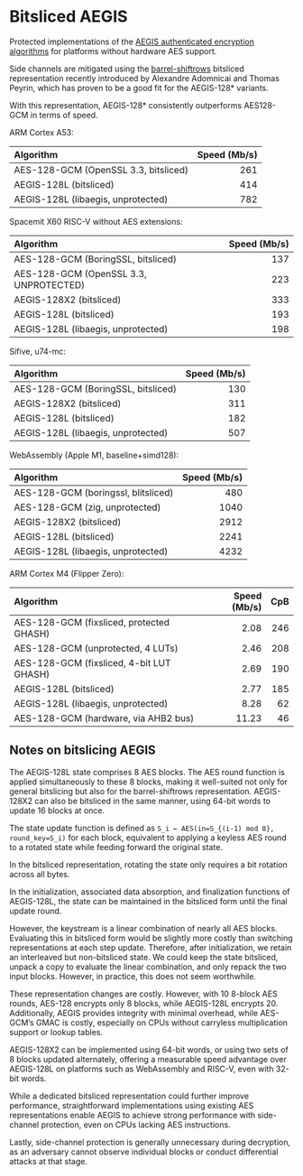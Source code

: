 # Bitsliced AEGIS

Protected implementations of the [AEGIS authenticated encryption algorithms](https://cfrg.github.io/draft-irtf-cfrg-aegis-aead/draft-irtf-cfrg-aegis-aead.html) for platforms without hardware AES support.

Side channels are mitigated using the [barrel-shiftrows](https://eprint.iacr.org/2020/1123.pdf) bitsliced representation recently introduced by Alexandre Adomnicai and Thomas Peyrin, which has proven to be a good fit for the AEGIS-128* variants.

With this representation, AEGIS-128* consistently outperforms AES128-GCM in terms of speed.

ARM Cortex A53:

| Algorithm                            | Speed (Mb/s) |
| :----------------------------------- | -----------: |
| AES-128-GCM (OpenSSL 3.3, bitsliced) |          261 |
| AEGIS-128L (bitsliced)               |          414 |
| AEGIS-128L (libaegis, unprotected)   |          782 |

Spacemit X60 RISC-V without AES extensions:

| Algorithm                              | Speed (Mb/s) |
| :------------------------------------- | -----------: |
| AES-128-GCM (BoringSSL, bitsliced)     |          137 |
| AES-128-GCM (OpenSSL 3.3, UNPROTECTED) |          223 |
| AEGIS-128X2 (bitsliced)                |          333 |
| AEGIS-128L (bitsliced)                 |          193 |
| AEGIS-128L (libaegis, unprotected)     |          198 |

Sifive, u74-mc:

| Algorithm                          | Speed (Mb/s) |
| :--------------------------------- | -----------: |
| AES-128-GCM (BoringSSL, bitsliced) |          130 |
| AEGIS-128X2 (bitsliced)            |          311 |
| AEGIS-128L (bitsliced)             |          182 |
| AEGIS-128L (libaegis, unprotected) |          507 |

WebAssembly (Apple M1, baseline+simd128):

| Algorithm                           | Speed (Mb/s) |
| :---------------------------------- | -----------: |
| AES-128-GCM (boringssl, blitsliced) |          480 |
| AES-128-GCM (zig, unprotected)      |         1040 |
| AEGIS-128X2 (bitsliced)             |         2912 |
| AEGIS-128L (bitsliced)              |         2241 |
| AEGIS-128L (libaegis, unprotected)  |         4232 |

ARM Cortex M4 (Flipper Zero):

| Algorithm                                | Speed (Mb/s) |  CpB |
| :--------------------------------------- | -----------: | ---: |
| AES-128-GCM (fixsliced, protected GHASH) |         2.08 |  246 |
| AES-128-GCM (unprotected, 4 LUTs)        |         2.46 |  208 |
| AES-128-GCM (fixsliced, 4-bit LUT GHASH) |         2.69 |  190 |
| AEGIS-128L (bitsliced)                   |         2.77 |  185 |
| AEGIS-128L (libaegis, unprotected)       |         8.28 |   62 |
| AES-128-GCM (hardware, via AHB2 bus)     |        11.23 |   46 |

## Notes on bitslicing AEGIS

The AEGIS-128L state comprises 8 AES blocks. The AES round function is applied simultaneously to these 8 blocks, making it well-suited not only for general bitslicing but also for the barrel-shiftrows representation. AEGIS-128X2 can also be bitsliced in the same manner, using 64-bit words to update 16 blocks at once.

The state update function is defined as `S_i ← AES(in=S_{(i-1) mod 8}, round_key=S_i)` for each block, equivalent to applying a keyless AES round to a rotated state while feeding forward the original state.

In the bitsliced representation, rotating the state only requires a bit rotation across all bytes.

In the initialization, associated data absorption, and finalization functions of AEGIS-128L, the state can be maintained in the bitsliced form until the final update round.

However, the keystream is a linear combination of nearly all AES blocks. Evaluating this in bitsliced form would be slightly more costly than switching representations at each step update. Therefore, after initialization, we retain an interleaved but non-bitsliced state. We could keep the state bitsliced, unpack a copy to evaluate the linear combination, and only repack the two input blocks. However, in practice, this does not seem worthwhile.

These representation changes are costly. However, with 10 8-block AES rounds, AES-128 encrypts only 8 blocks, while AEGIS-128L encrypts 20. Additionally, AEGIS provides integrity with minimal overhead, while AES-GCM’s GMAC is costly, especially on CPUs without carryless multiplication support or lookup tables.

AEGIS-128X2 can be implemented using 64-bit words, or using two sets of 8 blocks updated alternately, offering a measurable speed advantage over AEGIS-128L on platforms such as WebAssembly and RISC-V, even with 32-bit words.

While a dedicated bitsliced representation could further improve performance, straightforward implementations using existing AES representations enable AEGIS to achieve strong performance with side-channel protection, even on CPUs lacking AES instructions.

Lastly, side-channel protection is generally unnecessary during decryption, as an adversary cannot observe individual blocks or conduct differential attacks at that stage.